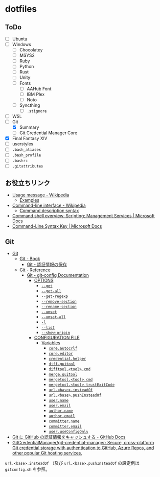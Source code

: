 # dotfiles

## ToDo

- [ ] Ubuntu
- [ ] Windows
    - [ ] Chocolatey
    - [ ] MSYS2
    - [ ] Ruby
    - [ ] Python
    - [ ] Rust
    - [ ] Unity
    - [ ] Fonts
        - [ ] AAHub Font
        - [ ] IBM Plex
        - [ ] Noto
    - [ ] Syncthing
        - [ ] `.stignore`
- [ ] WSL
- [ ] Git
    - [x] Summary
    - [ ] Git Credential Manager Core
- [x] Final Fantasy XIV
- [ ] userstyles
- [ ] `.bash_aliases`
- [ ] `.bash_profile`
- [ ] `.bashrc`
- [ ] `.gitattributes`

## お役立ちリンク

- [Usage message - Wikipedia](https://en.wikipedia.org/wiki/Usage_message)
    - [Examples](https://en.wikipedia.org/wiki/Usage_message#Examples)
- [Command-line interface - Wikipedia](https://en.wikipedia.org/wiki/Command-line_interface)
    - [Command description syntax](https://en.wikipedia.org/wiki/Command-line_interface#Command_description_syntax)
- [Command shell overview: Scripting; Management Services | Microsoft Docs](https://docs.microsoft.com/en-us/previous-versions/windows/it-pro/windows-server-2003/cc737438(v=ws.10)?redirectedfrom=MSDN)
- [Command-Line Syntax Key | Microsoft Docs](https://docs.microsoft.com/en-us/previous-versions/windows/it-pro/windows-server-2012-R2-and-2012/cc771080(v=ws.11)?redirectedfrom=MSDN)

## Git

- [Git](https://git-scm.com/)
    - [Git - Book](https://git-scm.com/book/ja/v2/)
        - [Git - 認証情報の保存](https://git-scm.com/book/ja/v2/Git-%E3%81%AE%E3%81%95%E3%81%BE%E3%81%96%E3%81%BE%E3%81%AA%E3%83%84%E3%83%BC%E3%83%AB-%E8%AA%8D%E8%A8%BC%E6%83%85%E5%A0%B1%E3%81%AE%E4%BF%9D%E5%AD%98)
    - [Git - Reference](https://git-scm.com/docs/)
        - [Git - git-config Documentation](https://git-scm.com/docs/git-config)
            - [OPTIONS](https://git-scm.com/docs/git-config#OPTIONS)
                - [`--get`](https://git-scm.com/docs/git-config#Documentation/git-config.txt---get)
                - [`--get-all`](https://git-scm.com/docs/git-config#Documentation/git-config.txt---get-all)
                - [`--get-regexp`](https://git-scm.com/docs/git-config#Documentation/git-config.txt---get-regexp)
                - [`--remove-section`](https://git-scm.com/docs/git-config#Documentation/git-config.txt---remove-section)
                - [`--rename-section`](https://git-scm.com/docs/git-config#Documentation/git-config.txt---remove-section)
                - [`--unset`](https://git-scm.com/docs/git-config#Documentation/git-config.txt---unset)
                - [`--unset-all`](https://git-scm.com/docs/git-config#Documentation/git-config.txt---unset-all)
                - [`-l`](https://git-scm.com/docs/git-config#Documentation/git-config.txt--l)
                - [`--list`](https://git-scm.com/docs/git-config#Documentation/git-config.txt---list)
                - [`--show-origin`](https://git-scm.com/docs/git-config#Documentation/git-config.txt---show-origin)
            - [CONFIGURATION FILE](https://git-scm.com/docs/git-config#_configuration_file)
                - [Variables](https://git-scm.com/docs/git-config#_variables)
                    - [`core.autocrlf`](https://git-scm.com/docs/git-config#Documentation/git-config.txt-coreautocrlf)
                    - [`core.editor`](https://git-scm.com/docs/git-config#Documentation/git-config.txt-coreeditor)
                    - [`credential.helper`](https://git-scm.com/docs/git-config#Documentation/git-config.txt-credentialhelper)
                    - [`diff.guitool`](https://git-scm.com/docs/git-config#Documentation/git-config.txt-diffguitool)
                    - [`difftool.<tool>.cmd`](https://git-scm.com/docs/git-config#Documentation/git-config.txt-difftoollttoolgtcmd)
                    - [`merge.guitool`](https://git-scm.com/docs/git-config#Documentation/git-config.txt-mergeguitool)
                    - [`mergetool.<tool>.cmd`](https://git-scm.com/docs/git-config#Documentation/git-config.txt-mergetoollttoolgtcmd)
                    - [`mergetool.<tool>.trustExitCode`](https://git-scm.com/docs/git-config#Documentation/git-config.txt-mergetoollttoolgttrustExitCode)
                    - [`url.<base>.insteadOf`](https://git-scm.com/docs/git-config#Documentation/git-config.txt-urlltbasegtinsteadOf)
                    - [`url.<base>.pushInsteadOf`](https://git-scm.com/docs/git-config#Documentation/git-config.txt-urlltbasegtpushInsteadOf)
                    - [`user.name`](https://git-scm.com/docs/git-config#Documentation/git-config.txt-username)
                    - [`user.email`](https://git-scm.com/docs/git-config#Documentation/git-config.txt-useremail)
                    - [`author.name`](https://git-scm.com/docs/git-config#Documentation/git-config.txt-authorname)
                    - [`author.email`](https://git-scm.com/docs/git-config#Documentation/git-config.txt-authoremail)
                    - [`committer.name`](https://git-scm.com/docs/git-config#Documentation/git-config.txt-committername)
                    - [`committer.email`](https://git-scm.com/docs/git-config#Documentation/git-config.txt-committeremail)
                    - [`user.useConfigOnly`](https://git-scm.com/docs/git-config#Documentation/git-config.txt-useruseConfigOnly)
- [Git に GitHub の認証情報をキャッシュする - GitHub Docs](https://docs.github.com/ja/get-started/getting-started-with-git/caching-your-github-credentials-in-git)
- [GitCredentialManager/git-credential-manager: Secure, cross-platform Git credential storage with authentication to GitHub, Azure Repos, and other popular Git hosting services.](https://github.com/GitCredentialManager/git-credential-manager)

`url.<base>.insteadOf` （及び `url.<base>.pushInsteadOf` の設定例は `gitconfig.sh` を参照。
